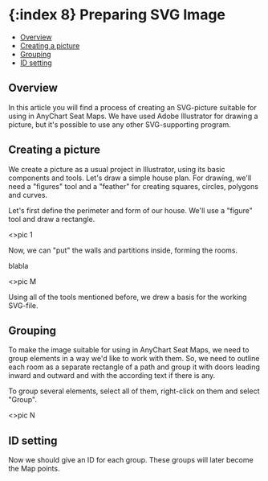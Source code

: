 {:index 8}
Preparing SVG Image
===========

* [Overview](#overview)
* [Creating a picture](#creating_a_picture)
* [Grouping](grouping)
* [ID setting](#id_setting)


## Overview

In this article you will find a process of creating an SVG-picture suitable for using in AnyChart Seat Maps. We have used Adobe Illustrator for drawing a picture, but it's possible to use any other SVG-supporting program.


## Creating a picture

We create a picture as a usual project in Illustrator, using its basic components and tools. Let's draw a simple house plan. For drawing, we'll need a "figures" tool and a "feather" for creating squares, circles, polygons and curves. 

Let's first define the perimeter and form of our house. We'll use a "figure" tool and draw a rectangle.

<>pic 1

Now, we can "put" the walls and partitions inside, forming the rooms.

blabla

<>pic M



Using all of the tools mentioned before, we drew a basis for the working SVG-file.



## Grouping

To make the image suitable for using in AnyChart Seat Maps, we need to group elements in a way we'd like to work with them. So, we need to outline each room as a separate rectangle of a path and group it with doors leading inward and outward and with the according text if there is any. 


To group several elements, select all of them, right-click on them and select "Group".

<>pic N


## ID setting

Now we should give an ID for each group. These groups will later become the Map points.